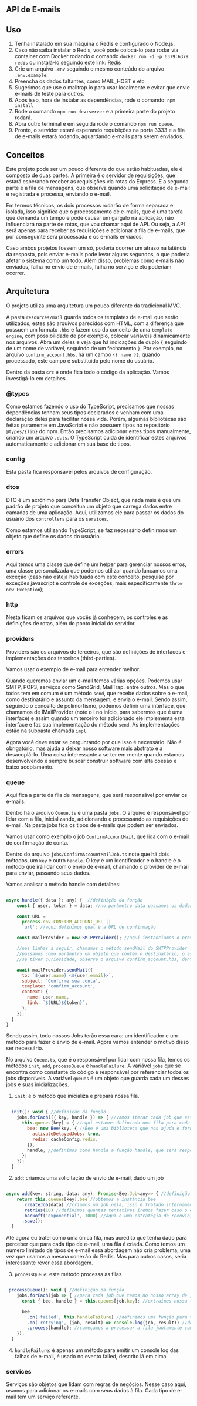 ## API de E-mails

## Uso

1. Tenha instalado em sua máquina o Redis e configurado o Node.js.
2. Caso não saiba instalar o Redis, você pode colocá-lo para rodar via container com Docker rodando o comando `docker run -d -p 6379:6379 redis` ou instalá-lo seguindo este link: [Redis](https://redis.io/topics/quickstart)
3. Crie um arquivo `.env` seguindo o mesmo conteúdo do arquivo `.env.example`.
4. Preencha os dados faltantes, como MAIL_HOST e etc
5. Sugerimos que use o mailtrap.io para usar localmente e evitar que envie e-mails de teste para outros.
6. Após isso, hora de instalar as dependências, rode o comando: `npm install`
7. Rode o comando `npm run dev:server` e a primeira parte do projeto rodará.
8. Abra outro terminal e em seguida rode o comando `npm run queue`.
9. Pronto, o servidor estará esperando requisições na porta 3333 e a fila de e-mails estará rodando, aguardando e-mails para serem enviados.

## Conceitos

Este projeto pode ser um pouco diferente do que estão habituadas, ele é composto de duas partes. A primeira é o servidor de requisições, que estará esperando receber as requisições via rotas do Express. E a segunda parte é a fila de mensagens, que observa quando uma solicitação de e-mail é registrada e processa, enviando o e-mail.

Em termos técnicos, os dois processos rodarão de forma separada e isolada, isso significa que o processamento de e-mails, que é uma tarefa que demanda um tempo e pode causar um gargalo na aplicação, não influenciará na parte de rotas, que vou chamar aqui de API. Ou seja, a API será apenas para receber as requisições e adicionar a fila de e-mails, que por conseguinte será processada e os e-mails enviados.

Caso ambos projetos fossem um só, poderia ocorrer um atraso na latência da resposta, pois enviar e-mails pode levar alguns segundos, o que poderia afetar o sistema como um todo. Além disso, problemas como e-mails não enviados, falha no envio de e-mails, falha no serviço e etc poderiam ocorrer.

## Arquitetura

O projeto utiliza uma arquitetura um pouco diferente da tradicional MVC.

A pasta `resources/mail` guarda todos os templates de e-mail que serão utilizados, estes são arquivos parecidos com HTML, com a diferença que possuem um formato `.hbs` e fazem uso do conceito de uma `template engine`, com possibilidade de por exemplo, colocar variáveis dinamicamente nos arquivos. Abra um deles e veja que há indicações de duplo `{` seguindo de um nome de variável, seguindo de um fechamento `}`. Por exemplo, no arquivo `confirm_account.hbs`, há um campo `{{ name }}`, quando processado, este campo é substituido pelo nome do usuário.

Dentro da pasta `src` é onde fica todo o código da aplicação. Vamos investigá-lo em detalhes.

### @types

Como estamos fazendo o uso do TypeScript, precisamos que nossas dependências tenham seus tipos declarados e venham com uma declaração deles para facilitar nossa vida. Porém, algumas bibliotecas são feitas puramente em JavaScript e não possuem tipos no repositório `@types/{lib}` do npm. Então precisamos adicionar estes tipos manualmente, criando um arquivo `.d.ts`. O TypeScript cuida de identificar estes arquivos automaticamente e adicionar em sua base de tipos.

### config

Esta pasta fica responsável pelos arquivos de configuração.

### dtos

DTO é um acrônimo para Data Transfer Object, que nada mais é que um padrão de projeto que conceitua um objeto que carrega dados entre camadas de uma aplicação. Aqui, utilizamos ele para passar os dados do usuário dos `controllers` para os `services`.

Como estamos utilizando TypeScript, se faz necessário definirmos um objeto que define os dados do usuário.

### errors

Aqui temos uma classe que define um helper para gerenciar nossos erros, uma classe personalizada que podemos utilizar quando lancamos uma exceção (caso não esteja habituada com este conceito, pesquise por exceções javascript e controle de exceções, mais especificamente `throw new Exception`);

### http

Nesta ficam os arquivos que vocês já conhecem, os controles e as definições de rotas, além do ponto inicial do servidor.

### providers

Providers são os arquivos de terceiros, que são definições de interfaces e implementações dos terceiros (third-parties).

Vamos usar o exemplo de e-mail para entender melhor.

Quando queremos enviar um e-mail temos várias opções. Podemos usar SMTP, POP3, serviços como SendGrid, MailTrap, entre outros. Mas o que todos tem em comum é um método `send`, que recebe dados sobre o e-mail, como destinatário e assunto da mensagem, e envia o e-mail. Sendo assim, seguindo o conceito de polimorfismo, podemos definir uma interface, que chamamos de IMailProvider (note o I no início, para sabermos que é uma interface) e assim quando um terceiro for adicionado ele implementa esta interface e faz sua implementação do método `send`. As implementações estão na subpasta chamada `impl`.

Agora você deve estar se perguntando por que isso é necessário. Não é obrigatório, mas ajuda a deixar nosso software mais abstrato e a desacoplá-lo. Uma coisa interessante a se ter em mente quando estamos desenvolvendo é sempre buscar construir software com alta coesão e baixo acoplamento.

### queue

Aqui fica a parte da fila de mensagens, que será responsável por enviar os e-mails.

Dentro há o arquivo `Queue.ts` e uma pasta `jobs`. O arquivo é responsável por lidar com a fila, inicializando, adicionando e processando as requisições de e-mail. Na pasta jobs fica os tipos de e-mails que podem ser enviados.

Vamos usar como exemplo o job `ConfirmAccountMail`, que lida com o e-mail de confirmação de conta.

Dentro do arquivo `jobs/ConfirmAccountMailJob.ts` note que há dois métodos, um `key` e outro `handle`. O key é um identificador e o handle é o método que irá lidar com o envio de e-mail, chamando o provider de e-mail para enviar, passando seus dados.

Vamos analisar o método handle com detalhes:

```javascript

async handle({ data }: any) {  //definição da função
    const { user, token } = data; //no parâmetro data passamos os dados e extraimos o user e o token

    const URL =
      process.env.CONFIRM_ACCOUNT_URL ||
      'url'; //aqui definimos qual é a URL de confirmação

    const mailProvider = new SMTPProvider(); //aqui instanciamos o provider de SMTP

    //nas linhas a seguir, chamamos o método sendMail do SMTPProvider
    //passamos como parâmetro um objeto que contém o destinatário, o assunto, qual template (aquele da pasta resources) está relacionado e um objeto context, que será passado para o template para fazer a substituição
    //se tiver curiosidade, observe o arquivo confirm_account.hbs, dentro de resources/mail e veja que há duas variáveis, uma {{ name }} e outra {{ link }}, estas serão substituidas por esses valores dentro de context

    await mailProvider.sendMail({
      to: `${user.name} <${user.email}>`,
      subject: 'Confirme sua conta',
      template: 'confirm_account',
      context: {
        name: user.name,
        link: `${URL}${token}`,
      },
    });
  }
}

```

Sendo assim, todo nossos Jobs terão essa cara: um identificador e um método para fazer o envio de e-mail.
Agora vamos entender o motivo disso ser necessário.

No arquivo `Queue.ts`, que é o responsável por lidar com nossa fila, temos os métodos `init`, `add`, `processQueue` e `handleFailure`. A variável `jobs` que se encontra como constante do código é responsável por referenciar todos os jobs disponíveis. A variável `queues` é um objeto que guarda cada um desses jobs e suas inicializações.

1. `init`: é o método que inicializa e prepara nossa fila.

```javascript

  init(): void { //definição da função
    jobs.forEach(({ key, handle }) => { //vamos iterar cada job que está em nosso array de jobs. Note que aqui estamos desconstruindo uma classe, obtendo nosso método key e nosso método handle
      this.queues[key] = { //aqui estamos definindo uma fila para cada job
        bee: new Bee(key, { //Bee é uma biblioteca que nos ajuda e fornece uma forma de tratar filas no Node e usa o redis como armazenamento
          activateDelayedJobs: true,
          redis: cacheConfig.redis,
        }),
        handle, //definimos como handle a função handle, que será responsável por lidar com a fila
      };
    });
  }

```

2. `add`: criamos uma solicitação de envio de e-mail, dado um job

```javascript

async add(key: string, data: any): Promise<Bee.Job<any>> { //definição da função, passamos a chave e o dado, note que essa chave tem que ser o valor key dos nossos jobs definidos e que estão presentes no array jobs
    return this.queues[key].bee //obtemos a instância bee
      .createJob(data) //criamos um job nela, isso é tratado internamente como uma mensagem que é adicionada na fila e será processada
      .retries(10) //definimos quantas tentativas iremos fazer caso o envio falhe
      .backoff('exponential', 1000) //aqui é uma estratégia de reenvio, definimos como exponencial, nesse caso o reenvio será um segundo após a primeira tentativa, a segunda tentativa será dois segundos após a primeira, a terceira tentativa será quatro segundos e assim em diante (para saber mais pesquise por Exponential Backoff)
      .save();
  }

```

Até agora eu tratei como uma única fila, mas acredito que tenha dado para perceber que para cada tipo de e-mail, uma fila é criada. Como temos um número limitado de tipos de e-mail essa abordagem não cria problema, uma vez que usamos a mesma conexão do Redis. Mas para outros casos, seria interessante rever essa abordagem.

3. `processQueue`: este método processa as filas

```javascript

 processQueue(): void { //definição da função
    jobs.forEach(job => { //para cada job que temos no nosso array de jobs
      const { bee, handle } = this.queues[job.key]; //extraimos nossa função handle e nossa instância bee

      bee
        .on('failed', this.handleFailure) //definimos uma função para tratar os eventos de falha
        .on('retrying', (job, result) => console.log(job, result)) //definimos uma função para tratar os eventos de tentativa de reenvio
        .process(handle); //começamos a processar a fila juntamente com nosso método handle
    });
  }

```

4. `handleFailure`: é apenas um método para emitir um console log das falhas de e-mail, é usado no evento failed, descrito lá em cima

### services

Serviços são objetos que lidam com regras de negócios. Nesse caso aqui, usamos para adicionar os e-mails com seus dados à fila. Cada tipo de e-mail tem um serviço referente.
